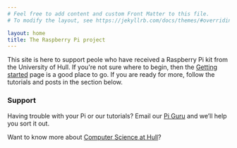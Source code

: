 ```yaml
---
# Feel free to add content and custom Front Matter to this file.
# To modify the layout, see https://jekyllrb.com/docs/themes/#overriding-theme-defaults

layout: home
title: The Raspberry Pi project
---
```

This site is here to support peole who have received a Raspberry Pi kit from the University of Hull.  If you're not sure where to begin, then the [Getting started](pages/get-started.html) page is a good place to go.  If you are ready for more, follow the tutorials and posts in the section below.

### Support

Having trouble with your Pi or our tutorials?  Email our [Pi Guru](mailto://Ashley.Williamson@hull.ac.uk) and we’ll help you sort it out.

Want to know more about [Computer Science at Hull](https://www/hull.ac.uk)?
